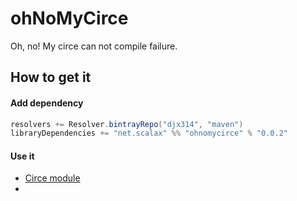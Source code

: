 ohNoMyCirce
==============

Oh, no! My circe can not compile failure.

How to get it
-------------

#### Add dependency

```scala
resolvers += Resolver.bintrayRepo("djx314", "maven")
libraryDependencies += "net.scalax" %% "ohnomycirce" % "0.0.2"
```

#### Use it

- [Circe module](./Circe.md)
-